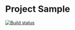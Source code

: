 # Project Sample

[![Build status](https://ci.appveyor.com/api/projects/status/edua3ik6ptrmqkbx/branch/main?svg=true)](https://ci.appveyor.com/project/Creigi/ajava1-2-postmanecho/branch/main)